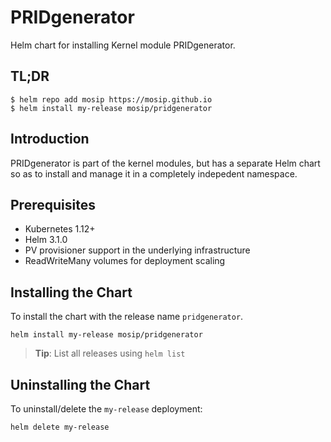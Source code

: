 # PRIDgenerator

Helm chart for installing Kernel module PRIDgenerator.

## TL;DR

```console
$ helm repo add mosip https://mosip.github.io
$ helm install my-release mosip/pridgenerator
```

## Introduction

PRIDgenerator is  part of the kernel modules, but has a separate Helm chart so as to install and manage it in a completely indepedent namespace.

## Prerequisites

- Kubernetes 1.12+
- Helm 3.1.0
- PV provisioner support in the underlying infrastructure
- ReadWriteMany volumes for deployment scaling

## Installing the Chart

To install the chart with the release name `pridgenerator`.

```console
helm install my-release mosip/pridgenerator
```

> **Tip**: List all releases using `helm list`

## Uninstalling the Chart

To uninstall/delete the `my-release` deployment:

```console
helm delete my-release
```

